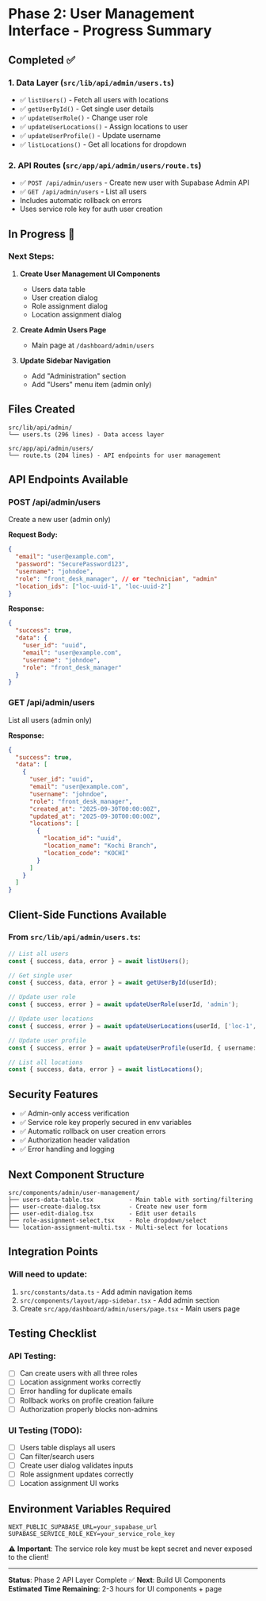 # Phase 2: User Management Interface - Progress Summary

## Completed ✅

### 1. Data Layer (`src/lib/api/admin/users.ts`)
- ✅ `listUsers()` - Fetch all users with locations
- ✅ `getUserById()` - Get single user details
- ✅ `updateUserRole()` - Change user role
- ✅ `updateUserLocations()` - Assign locations to user
- ✅ `updateUserProfile()` - Update username
- ✅ `listLocations()` - Get all locations for dropdown

### 2. API Routes (`src/app/api/admin/users/route.ts`)
- ✅ `POST /api/admin/users` - Create new user with Supabase Admin API
- ✅ `GET /api/admin/users` - List all users
- Includes automatic rollback on errors
- Uses service role key for auth user creation

## In Progress 🔄

### Next Steps:
1. **Create User Management UI Components**
   - Users data table
   - User creation dialog
   - Role assignment dialog
   - Location assignment dialog

2. **Create Admin Users Page**
   - Main page at `/dashboard/admin/users`

3. **Update Sidebar Navigation**
   - Add "Administration" section
   - Add "Users" menu item (admin only)

## Files Created

```
src/lib/api/admin/
└── users.ts (296 lines) - Data access layer

src/app/api/admin/users/
└── route.ts (204 lines) - API endpoints for user management
```

## API Endpoints Available

### POST /api/admin/users
Create a new user (admin only)

**Request Body:**
```json
{
  "email": "user@example.com",
  "password": "SecurePassword123",
  "username": "johndoe",
  "role": "front_desk_manager", // or "technician", "admin"
  "location_ids": ["loc-uuid-1", "loc-uuid-2"]
}
```

**Response:**
```json
{
  "success": true,
  "data": {
    "user_id": "uuid",
    "email": "user@example.com",
    "username": "johndoe",
    "role": "front_desk_manager"
  }
}
```

### GET /api/admin/users
List all users (admin only)

**Response:**
```json
{
  "success": true,
  "data": [
    {
      "user_id": "uuid",
      "email": "user@example.com",
      "username": "johndoe",
      "role": "front_desk_manager",
      "created_at": "2025-09-30T00:00:00Z",
      "updated_at": "2025-09-30T00:00:00Z",
      "locations": [
        {
          "location_id": "uuid",
          "location_name": "Kochi Branch",
          "location_code": "KOCHI"
        }
      ]
    }
  ]
}
```

## Client-Side Functions Available

### From `src/lib/api/admin/users.ts`:

```typescript
// List all users
const { success, data, error } = await listUsers();

// Get single user
const { success, data, error } = await getUserById(userId);

// Update user role
const { success, error } = await updateUserRole(userId, 'admin');

// Update user locations
const { success, error } = await updateUserLocations(userId, ['loc-1', 'loc-2']);

// Update user profile
const { success, error } = await updateUserProfile(userId, { username: 'newname' });

// List all locations
const { success, data, error } = await listLocations();
```

## Security Features

- ✅ Admin-only access verification
- ✅ Service role key properly secured in env variables
- ✅ Automatic rollback on user creation errors
- ✅ Authorization header validation
- ✅ Error handling and logging

## Next Component Structure

```
src/components/admin/user-management/
├── users-data-table.tsx          - Main table with sorting/filtering
├── user-create-dialog.tsx        - Create new user form
├── user-edit-dialog.tsx          - Edit user details
├── role-assignment-select.tsx    - Role dropdown/select
└── location-assignment-multi.tsx - Multi-select for locations
```

## Integration Points

### Will need to update:
1. `src/constants/data.ts` - Add admin navigation items
2. `src/components/layout/app-sidebar.tsx` - Add admin section
3. Create `src/app/dashboard/admin/users/page.tsx` - Main users page

## Testing Checklist

### API Testing:
- [ ] Can create users with all three roles
- [ ] Location assignment works correctly
- [ ] Error handling for duplicate emails
- [ ] Rollback works on profile creation failure
- [ ] Authorization properly blocks non-admins

### UI Testing (TODO):
- [ ] Users table displays all users
- [ ] Can filter/search users
- [ ] Create user dialog validates inputs
- [ ] Role assignment updates correctly
- [ ] Location assignment UI works

## Environment Variables Required

```env
NEXT_PUBLIC_SUPABASE_URL=your_supabase_url
SUPABASE_SERVICE_ROLE_KEY=your_service_role_key
```

⚠️ **Important**: The service role key must be kept secret and never exposed to the client!

---

**Status**: Phase 2 API Layer Complete ✅
**Next**: Build UI Components
**Estimated Time Remaining**: 2-3 hours for UI components + page

